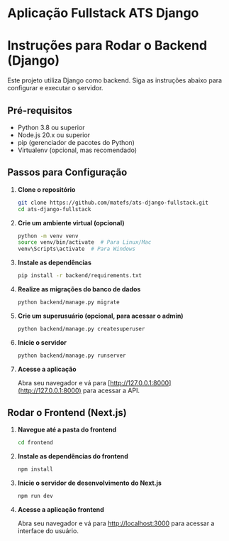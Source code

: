 # Aplicação Fullstack ATS Django
# Instruções para Rodar o Backend (Django)

Este projeto utiliza Django como backend. Siga as instruções abaixo para configurar e executar o servidor.

## Pré-requisitos

- Python 3.8 ou superior
- Node.js 20.x ou superior
- pip (gerenciador de pacotes do Python)
- Virtualenv (opcional, mas recomendado)

## Passos para Configuração

1. **Clone o repositório**

   ```bash
   git clone https://github.com/matefs/ats-django-fullstack.git
   cd ats-django-fullstack
   ```

2. **Crie um ambiente virtual (opcional)**

   ```bash
   python -m venv venv
   source venv/bin/activate  # Para Linux/Mac
   venv\Scripts\activate  # Para Windows
   ```

3. **Instale as dependências**

   ```bash
   pip install -r backend/requirements.txt
   ```

4. **Realize as migrações do banco de dados**

   ```bash
   python backend/manage.py migrate
   ```

5. **Crie um superusuário (opcional, para acessar o admin)**

   ```bash
   python backend/manage.py createsuperuser
   ```

6. **Inicie o servidor**

   ```bash
   python backend/manage.py runserver
   ```

7. **Acesse a aplicação**

   Abra seu navegador e vá para [http://127.0.0.1:8000](http://127.0.0.1:8000) para acessar a API.

## Rodar o Frontend (Next.js)

1. **Navegue até a pasta do frontend**

   ```bash
   cd frontend
   ```

2. **Instale as dependências do frontend**

   ```bash
   npm install
   ```

3. **Inicie o servidor de desenvolvimento do Next.js**

   ```bash
   npm run dev
   ```

4. **Acesse a aplicação frontend**

   Abra seu navegador e vá para [http://localhost:3000](http://localhost:3000) para acessar a interface do usuário.


